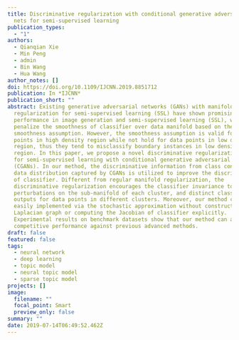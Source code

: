 ```yaml
---
title: Discriminative regularization with conditional generative adversarial
  nets for semi-supervised learning
publication_types:
  - "1"
authors:
  - Qianqian Xie
  - Min Peng
  - admin
  - Bin Wang
  - Hua Wang
author_notes: []
doi: https://doi.org/10.1109/IJCNN.2019.8851712
publication: In *IJCNN*
publication_short: ""
abstract: Existing generative adversarial networks (GANs) with manifold
  regularization for semi-supervised learning (SSL) have shown promising
  performance in image generation and semi-supervised learning (SSL), which
  penalize the smoothness of classifier over data manifold based on the
  smoothness assumption. However, the smoothness assumption is valid for data
  points in high density region while not hold for data points in low density
  region, thus they tend to misclassify boundary instances in low density
  region. In this paper, we propose a novel discriminative regularization method
  for semi-supervised learning with conditional generative adversarial nets
  (CGANs). In our method, the discriminative information from class conditional
  data distribution captured by CGANs is utilized to improve the discrimination
  of classifier. Different from regular manifold regularization, the
  discriminative regularization encourages the classifier invariance to local
  perturbations on the sub-manifold of each cluster, and distinct classification
  outputs for data points in different clusters. Moreover, our method can be
  easily implemented via the stochastic approximation without constructing the
  Laplacian graph or computing the Jacobian of classifier explicitly.
  Experimental results on benchmark datasets show that our method can achieve
  competitive performance against previous advanced methods.
draft: false
featured: false
tags:
  - neural network
  - deep learning
  - topic model
  - neural topic model
  - sparse topic model
projects: []
image:
  filename: ""
  focal_point: Smart
  preview_only: false
summary: ""
date: 2019-07-14T06:49:52.462Z
---
```

